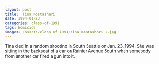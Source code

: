 ```yaml
---
layout: post
title:  Tina Mostashari
date: 1994-01-23
categories: class-of-1991
tags: homicide
images: /assets/class-of-1991/tina-mostashari-1.jpg
---
```

Tina died in a random shooting in South Seattle on Jan. 23, 1994. She was sitting in the backseat of a car on Rainier Avenue South when somebody from another car fired a gun into it.
